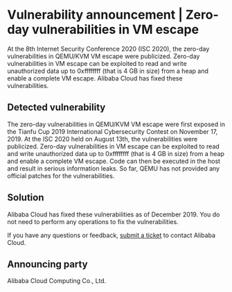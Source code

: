 # Vulnerability announcement \| Zero-day vulnerabilities in VM escape

At the 8th Internet Security Conference 2020 \(ISC 2020\), the zero-day vulnerabilities in QEMU/KVM VM escape were publicized. Zero-day vulnerabilities in VM escape can be exploited to read and write unauthorized data up to 0xffffffff \(that is 4 GB in size\) from a heap and enable a complete VM escape. Alibaba Cloud has fixed these vulnerabilities.

## Detected vulnerability

The zero-day vulnerabilities in QEMU/KVM VM escape were first exposed in the Tianfu Cup 2019 International Cybersecurity Contest on November 17, 2019. At the ISC 2020 held on August 13th, the vulnerabilities were publicized. Zero-day vulnerabilities in VM escape can be exploited to read and write unauthorized data up to 0xffffffff \(that is 4 GB in size\) from a heap and enable a complete VM escape. Code can then be executed in the host and result in serious information leaks. So far, QEMU has not provided any official patches for the vulnerabilities.

## Solution

Alibaba Cloud has fixed these vulnerabilities as of December 2019. You do not need to perform any operations to fix the vulnerabilities.

If you have any questions or feedback, [submit a ticket](https://workorder-intl.console.aliyun.com/#/ticket/createIndex) to contact Alibaba Cloud.

## Announcing party

Alibaba Cloud Computing Co., Ltd.


